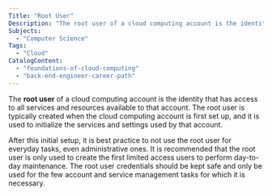 ```yaml
---
Title: "Root User"
Description: "The root user of a cloud computing account is the identity that has access to all services and settings avalible to that account."
Subjects:
  - "Computer Science"
Tags:
  - "Cloud"
CatalogContent:
  - "foundations-of-cloud-computing"
  - "back-end-engineer-career-path"
---
```


The **root user** of a cloud computing account is the identity that has access to all services and resources available to that account. The root user is typically created when the cloud computing account is first set up, and it is used to initialize the services and settings used by that account.

After this initial setup, it is best practice to not use the root user for everyday tasks, even administrative ones. It is recommended that the root user is only used to create the first limited access users to perform day-to-day maintenance. The root user credentials should be kept safe and only be used for the few account and service management tasks for which it is necessary.
